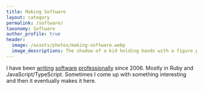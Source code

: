 ```yaml
---
title: Making Software
layout: category
permalink: /software/
taxonomy: Software
author_profile: true
header:
  image: /assets/photos/making-software.webp
  image_descriptions: The shadow of a kid holding hands with a figure painted on the pavement in yellow.
---
```


I have been [writing](https://upstre.am) [software](https://cobot.me) [professionally](https://github.com/langalex) since 2006. Mostly in Ruby and JavaScript/TypeScript. Sometimes I come up with something interesting and then it eventually makes it here.

